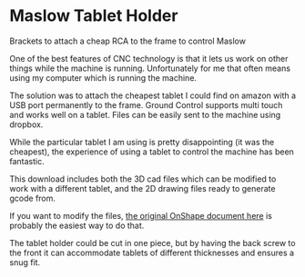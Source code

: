 # Maslow Tablet Holder

Brackets to attach a cheap RCA to the frame to control Maslow




One of the best features of CNC technology is that it lets us work on other things while the machine is running. Unfortunately for me that often means using my computer which is running the machine.

The solution was to attach the cheapest tablet I could find on amazon with a USB port permanently to the frame. Ground Control supports multi touch and works well on a tablet. Files can be easily sent to the machine using dropbox.

While the particular tablet I am using is pretty disappointing (it was the cheapest), the experience of using a tablet to control the machine has been fantastic.

This download includes both the 3D cad files which can be modified to work with a different tablet, and the 2D drawing files ready to generate gcode from.

If you want to modify the files, [the original OnShape document here](https://cad.onshape.com/documents/bf636a01dadf7155bf1273ae/w/74a2ee2e4b9e5470eb24b6c0/e/f705c5614e0503ad24cc4b39) is probably the easiest way to do that.

The tablet holder could be cut in one piece, but by having the back screw to the front it can accommodate tablets of different thicknesses and ensures a snug fit.
